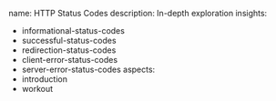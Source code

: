name: HTTP Status Codes
description: In-depth exploration
insights:
  - informational-status-codes
  - successful-status-codes
  - redirection-status-codes
  - client-error-status-codes
  - server-error-status-codes
aspects:
  - introduction
  - workout
 
